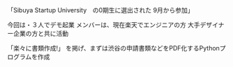 
「Sibuya Startup University　の0期生に選出された 9月から参加」

今回は・３人でデモ起業
メンバーは、現在楽天でエンジニアの方
大手デザイナー企業の方と共に活動

「楽々に書類作成!」
を掲げ、まずは渋谷の申請書類などをPDF化するPythonプログラムを作成

